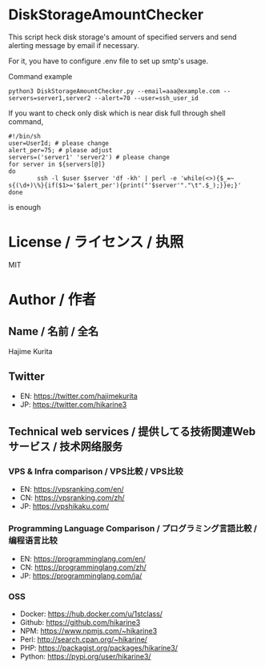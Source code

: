 # DiskStorageAmountChecker
This script heck disk storage's amount of specified servers and send alerting message by email if necessary.

For it, you have to configure .env file to set up smtp's usage.

Command example
```
python3 DiskStorageAmountChecker.py --email=aaa@example.com --servers=server1,server2 --alert=70 --user=ssh_user_id
```

If you want to check only disk which is near disk full through shell command,

```
#!/bin/sh
user=UserId; # please change
alert_per=75; # please adjust
servers=('server1' 'server2') # please change
for server in ${servers[@]}
do
        ssh -l $user $server 'df -kh' | perl -e 'while(<>){$_=~ s{(\d+)\%}{if($1>='$alert_per'){print("'$server'"."\t".$_);}}e;}'
done
```
is enough


# License / ライセンス / 执照

MIT

# Author / 作者

## Name / 名前 / 全名
Hajime Kurita

## Twitter
- EN: https://twitter.com/hajimekurita
- JP: https://twitter.com/hikarine3

## Technical web services / 提供してる技術関連Webサービス / 技术网络服务
### VPS & Infra comparison / VPS比較 / VPS比较
- EN: https://vpsranking.com/en/
- CN: https://vpsranking.com/zh/
- JP: https://vpshikaku.com/

### Programming Language Comparison / プログラミング言語比較 / 编程语言比较
- EN: https://programminglang.com/en/
- CN: https://programminglang.com/zh/
- JP: https://programminglang.com/ja/

### OSS
- Docker: https://hub.docker.com/u/1stclass/
- Github: https://github.com/hikarine3
- NPM: https://www.npmjs.com/~hikarine3
- Perl: http://search.cpan.org/~hikarine/
- PHP: https://packagist.org/packages/hikarine3/
- Python: https://pypi.org/user/hikarine3/
